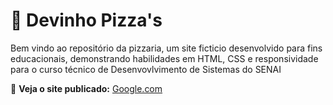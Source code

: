 # 🍕 Devinho Pizza's
Bem vindo ao repositório da pizzaria, um site ficticio desenvolvido para fins educacionais, demonstrando habilidades em HTML, CSS e responsividade para o curso técnico de Desenvovlvimento de Sistemas do SENAI

🔗 **Veja o site publicado:**
[Google.com](https://google.com)